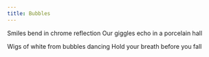 ```yaml
---
title: Bubbles
---
```

Smiles bend in chrome reflection
Our giggles echo in a porcelain hall

Wigs of white from bubbles dancing
Hold your breath before you fall